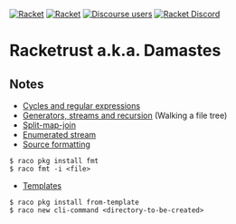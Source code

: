 [![Racket](https://img.shields.io/badge/-Made%20with%20Racket-darkred?logo=racket)](https://racket-lang.org)
[![Racket](https://img.shields.io/badge/-Made%20with%20Racket%20Templates-lightgrey?logo=racket)](https://github.com/racket-templates)
[![Discourse users](https://img.shields.io/discourse/users?label=Discuss%20on%20Racket%20Discourse&logo=racket&server=https%3A%2F%2Fracket.discourse.group)](https://racket.discourse.group/t/racket-templates-project/156?u=spdegabrielle)
[![Racket Discord](https://img.shields.io/discord/571040468092321801?label=Chat%20on%20Racket%20Discord&logo=racket)](https://discord.gg/6Zq8sH5)

# Racketrust a.k.a. Damastes

## Notes

- [Cycles and regular expressions](https://racket.discourse.group/t/break-out-of-the-cycle-whats-the-racket-way-alternative/2814)
- [Generators, streams and recursion](https://racket.discourse.group/t/walking-a-file-tree-as-a-study-in-recursive-generators/2787) (Walking a file tree)
- [Split-map-join](https://racket.discourse.group/t/nested-split-map-join-preferred-style/2809)
- [Enumerated stream](https://racket.discourse.group/t/enumerated-stream/2790)
- [Source formatting](https://github.com/sorawee/fmt)

```
$ raco pkg install fmt
$ raco fmt -i <file>
```

- [Templates](https://github.com/racket-templates)

```
$ raco pkg install from-template
$ raco new cli-command <directory-to-be-created>
```
